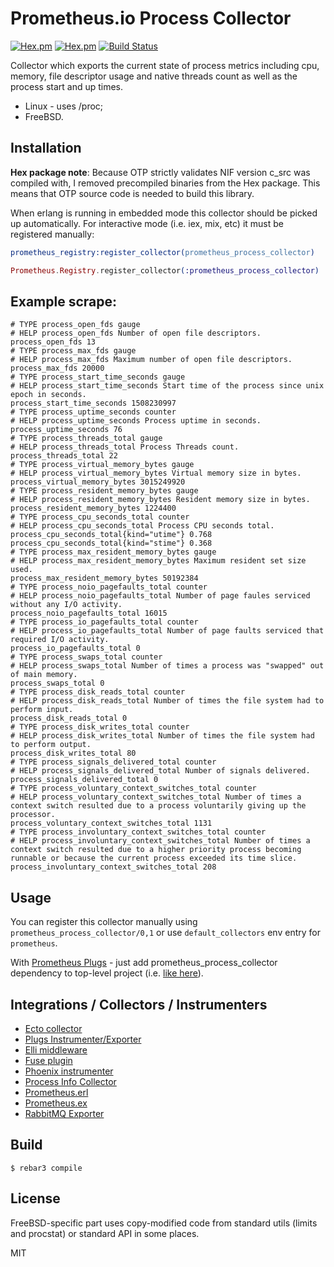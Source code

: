 # Prometheus.io Process Collector
[![Hex.pm](https://img.shields.io/hexpm/v//prometheus_process_collector.svg?maxAge=2592000)](https://hex.pm/packages/prometheus_process_collector)
[![Hex.pm](https://img.shields.io/hexpm/dt/prometheus_process_collector.svg?maxAge=2592000)](https://hex.pm/packages/prometheus_process_collector)
[![Build Status](https://travis-ci.org/deadtrickster/prometheus_process_collector.svg?branch=master)](https://travis-ci.org/deadtrickster/prometheus_process_collector)

Collector which exports the current state of process metrics including cpu, memory, file descriptor usage and native threads count as well as the process start and up times.

- Linux - uses /proc;
- FreeBSD.

## Installation

**Hex package note**: Because OTP strictly validates NIF version c_src was compiled with, I removed precompiled binaries from the Hex package. This means that OTP source code is needed to build this library.

When erlang is running in embedded mode this collector should be picked up automatically. For interactive
mode (i.e. iex, mix, etc) it must be registered manually:

```erlang
prometheus_registry:register_collector(prometheus_process_collector)
```

```elixir
Prometheus.Registry.register_collector(:prometheus_process_collector)
```

## Example scrape:

```
# TYPE process_open_fds gauge
# HELP process_open_fds Number of open file descriptors.
process_open_fds 13
# TYPE process_max_fds gauge
# HELP process_max_fds Maximum number of open file descriptors.
process_max_fds 20000
# TYPE process_start_time_seconds gauge
# HELP process_start_time_seconds Start time of the process since unix epoch in seconds.
process_start_time_seconds 1508230997
# TYPE process_uptime_seconds counter
# HELP process_uptime_seconds Process uptime in seconds.
process_uptime_seconds 76
# TYPE process_threads_total gauge
# HELP process_threads_total Process Threads count.
process_threads_total 22
# TYPE process_virtual_memory_bytes gauge
# HELP process_virtual_memory_bytes Virtual memory size in bytes.
process_virtual_memory_bytes 3015249920
# TYPE process_resident_memory_bytes gauge
# HELP process_resident_memory_bytes Resident memory size in bytes.
process_resident_memory_bytes 1224400
# TYPE process_cpu_seconds_total counter
# HELP process_cpu_seconds_total Process CPU seconds total.
process_cpu_seconds_total{kind="utime"} 0.768
process_cpu_seconds_total{kind="stime"} 0.368
# TYPE process_max_resident_memory_bytes gauge
# HELP process_max_resident_memory_bytes Maximum resident set size used.
process_max_resident_memory_bytes 50192384
# TYPE process_noio_pagefaults_total counter
# HELP process_noio_pagefaults_total Number of page faules serviced without any I/O activity.
process_noio_pagefaults_total 16015
# TYPE process_io_pagefaults_total counter
# HELP process_io_pagefaults_total Number of page faults serviced that required I/O activity.
process_io_pagefaults_total 0
# TYPE process_swaps_total counter
# HELP process_swaps_total Number of times a process was "swapped" out of main memory.
process_swaps_total 0
# TYPE process_disk_reads_total counter
# HELP process_disk_reads_total Number of times the file system had to perform input.
process_disk_reads_total 0
# TYPE process_disk_writes_total counter
# HELP process_disk_writes_total Number of times the file system had to perform output.
process_disk_writes_total 80
# TYPE process_signals_delivered_total counter
# HELP process_signals_delivered_total Number of signals delivered.
process_signals_delivered_total 0
# TYPE process_voluntary_context_switches_total counter
# HELP process_voluntary_context_switches_total Number of times a context switch resulted due to a process voluntarily giving up the processor.
process_voluntary_context_switches_total 1131
# TYPE process_involuntary_context_switches_total counter
# HELP process_involuntary_context_switches_total Number of times a context switch resulted due to a higher priority process becoming runnable or because the current process exceeded its time slice.
process_involuntary_context_switches_total 208

```

Usage
-----

You can register this collector manually using `prometheus_process_collector/0,1` or use `default_collectors` env entry for `prometheus`.

With [Prometheus Plugs](https://github.com/deadtrickster/prometheus-plugs) - just add prometheus_process_collector dependency to top-level project (i.e. [like here](https://github.com/deadtrickster/prometheus-plugs-example/edit/master/mix.exs)).

## Integrations / Collectors / Instrumenters
 - [Ecto collector](https://github.com/deadtrickster/prometheus-ecto)
 - [Plugs Instrumenter/Exporter](https://github.com/deadtrickster/prometheus-plugs)
 - [Elli middleware](https://github.com/elli-lib/elli_prometheus)
 - [Fuse plugin](https://github.com/jlouis/fuse#fuse_stats_prometheus)
 - [Phoenix instrumenter](https://github.com/deadtrickster/prometheus-phoenix)
 - [Process Info Collector](https://github.com/deadtrickster/prometheus_process_collector.erl)
 - [Prometheus.erl](https://github.com/deadtrickster/prometheus.erl)
 - [Prometheus.ex](https://github.com/deadtrickster/prometheus.ex)
 - [RabbitMQ Exporter](https://github.com/deadtrickster/prometheus_rabbitmq_exporter)

Build
-----

    $ rebar3 compile

License
-----

FreeBSD-specific part uses copy-modified code from standard utils (limits and procstat) or standard API in some places.

MIT
